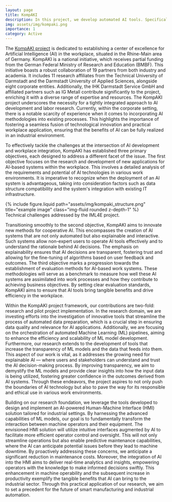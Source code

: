 ```yaml
---
layout: page
title: KompAKI
description: In this project, we develop automated AI tools. Specifically, we seek to increase level of automation while preparing tabular data in ML pipelines.
img: assets/img/kompaki.png
importance: 1
category: Active
---
```


The [KompAKI project](https://kompaki.de/) is dedicated to establishing a center of excellence for Artificial Intelligence (AI) in the workplace, situated in the Rhine-Main area of Germany. KompAKI is a national initiative, which receives partial funding from the German Federal Ministry of Research and Education (BMBF). This initiative boasts a robust collaboration of 19 partners from both industry and academia. It includes 11 research affiliates from the Technical University of Darmstadt and the Darmstadt University of Applied Sciences, alongside eight corporate entities. Additionally, the IHK Darmstadt Service GmbH and affiliated partners such as IG Metall contribute significantly to the project, enriching it with a diverse range of expertise and resources. The KompAKI project underscores the necessity for a tightly integrated approach to AI development and labor research. Currently, within the corporate setting, there is a notable scarcity of experience when it comes to incorporating AI methodologies into existing processes. This highlights the importance of fostering a seamless fusion of technological innovation and practical workplace application, ensuring that the benefits of AI can be fully realized in an industrial environment.

To effectively tackle the challenges at the intersection of AI development and workplace integration, KompAKI has established three primary objectives, each designed to address a different facet of the issue. The first objective focuses on the research and development of new applications for AI-based systems within the workplace. This involves a detailed analysis of the requirements and potential of AI technologies in various work environments. It is imperative to recognize when the deployment of an AI system is advantageous, taking into consideration factors such as data structure compatibility and the system's integration with existing IT infrastructure.

 <div class="row justify-content-sm-center">
    <div class="col-sm-6 mt-3 mt-md-0">
        {% include figure.liquid path="assets/img/kompaki_structure.png" title="example image" class="img-fluid rounded z-depth-1" %}
    </div>
</div>
<div class="caption">
    Technical challenges addressed by the IML4E project.
</div>

Transitioning smoothly to the second objective, KompAKI aims to innovate new methods for cooperative AI. This encompasses the creation of AI systems that are not only automated but also explainable and interactive. Such systems allow non-expert users to operate AI tools effectively and to understand the rationale behind AI decisions. The emphasis on explainability ensures that AI decisions are transparent, fostering trust and allowing for the fine-tuning of algorithms based on user feedback and outcomes. The third objective marks a progression towards the establishment of evaluation methods for AI-based work systems. These methodologies will serve as a benchmark to measure how well these AI systems are assimilated into work processes and how they contribute to achieving business objectives. By setting clear evaluation standards, KompAKI aims to ensure that AI tools bring tangible benefits and drive efficiency in the workplace.

Within the KompAKI project framework, our contributions are two-fold: research and pilot project implementation. In the research domain, we are investing efforts into the investigation of innovative tools that streamline the process of automated data preparation, which is a crucial step in ensuring data quality and relevance for AI applications. Additionally, we are focusing on the orchestration of automated Machine Learning (ML) pipelines, aiming to enhance the efficiency and scalability of ML model development. Furthermore, our research extends to the development of tools that increase the transparency of ML models and the data that feeds into them. This aspect of our work is vital, as it addresses the growing need for explainable AI — where users and stakeholders can understand and trust the AI decision-making process. By improving transparency, we aim to demystify the ML models and provide clear insights into how the input data is being utilized, fostering greater confidence in the outcomes derived from AI systems. Through these endeavors, the project aspires to not only push the boundaries of AI technology but also to pave the way for its responsible and ethical use in various work environments.

Building on our research foundation, we leverage the tools developed to design and implement an AI-powered Human-Machine Interface (HMI) solution tailored for industrial settings. By harnessing the advanced capabilities of ML models, our goal is to fundamentally transform the interaction between machine operators and their equipment. The envisioned HMI solution will utilize intuitive interfaces augmented by AI to facilitate more efficient operator control and oversight. This will not only streamline operations but also enable predictive maintenance capabilities, where the AI can anticipate potential issues before they lead to machine downtime. By proactively addressing these concerns, we anticipate a significant reduction in maintenance costs. Moreover, the integration of AI into the HMI aims to deliver real-time analytics and insights, empowering operators with the knowledge to make informed decisions swiftly. This enhancement in machine operability and the subsequent increase in productivity exemplify the tangible benefits that AI can bring to the industrial sector. Through this practical application of our research, we aim to set a precedent for the future of smart manufacturing and industrial automation.
